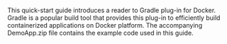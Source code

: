 This quick-start guide introduces a reader to Gradle plug-in for Docker. Gradle is a popular build tool that provides this plug-in to efficiently build containerized applications on Docker platform. The accompanying DemoApp.zip file contains the example code used in this guide.
